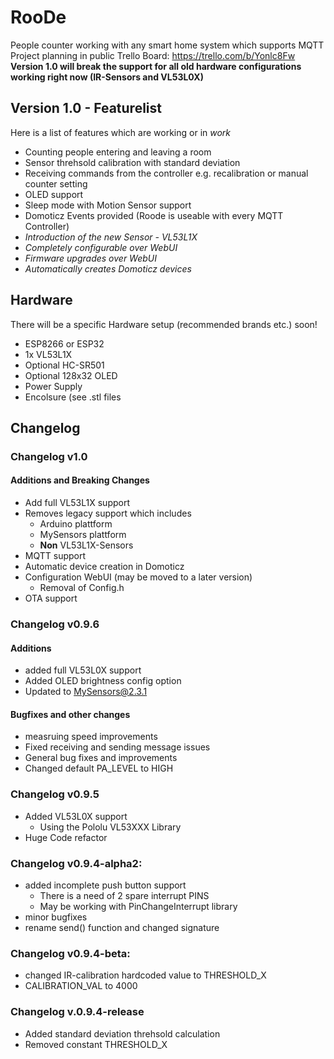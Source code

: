 # RooDe
People counter working with any smart home system which supports MQTT
Project planning in public Trello Board: https://trello.com/b/Yonlc8Fw
**Version 1.0 will break the support for all old hardware configurations working right now (IR-Sensors and VL53L0X)**
## Version 1.0 - Featurelist
Here is a list of features which are working or in _work_
* Counting people entering and leaving a room
* Sensor threhsold calibration with standard deviation
* Receiving commands from the controller e.g. recalibration or manual counter setting
* OLED support
* Sleep mode with Motion Sensor support
* Domoticz Events provided (Roode is useable with every MQTT Controller)
* _Introduction of the new Sensor - VL53L1X_
* _Completely configurable over WebUI_
* _Firmware upgrades over WebUI_
* _Automatically creates Domoticz devices_

## Hardware
There will be a specific Hardware setup (recommended brands etc.) soon!
* ESP8266 or ESP32
* 1x VL53L1X
* Optional HC-SR501
* Optional 128x32 OLED
* Power Supply
* Encolsure (see .stl files

## Changelog
### Changelog v1.0
#### Additions and Breaking Changes
* Add full VL53L1X support
* Removes legacy support which includes
   * Arduino plattform
   * MySensors plattform
   * **Non** VL53L1X-Sensors
* MQTT support
* Automatic device creation in Domoticz
* Configuration WebUI (may be moved to a later version)
   * Removal of Config.h
* OTA support
   
### Changelog v0.9.6
#### Additions
* added full VL53L0X support
* Added OLED brightness config option
* Updated to MySensors@2.3.1
#### Bugfixes and other changes
* measruing speed improvements 
* Fixed receiving and sending message issues
* General bug fixes and improvements
* Changed default PA_LEVEL to HIGH

### Changelog v0.9.5
* Added VL53L0X support
    * Using the Pololu VL53XXX Library
* Huge Code refactor

### Changelog v0.9.4-alpha2:
* added incomplete push button support
    * There is a need of 2 spare interrupt PINS
    * May be working with PinChangeInterrupt library
* minor bugfixes
* rename send() function and changed signature
### Changelog v0.9.4-beta:
* changed IR-calibration hardcoded value to THRESHOLD_X 
* CALIBRATION_VAL to 4000
### Changelog v.0.9.4-release
* Added standard deviation threhsold calculation
* Removed constant THRESHOLD_X

